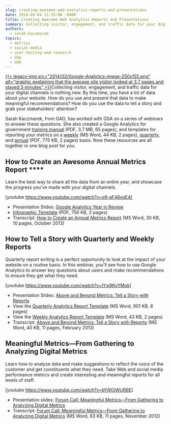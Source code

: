 ```yaml
---
slug: creating-awesome-web-analytics-reports-and-presentations
date: 2014-03-04 11:33:08 -0400
title: Creating Awesome Web Analytics Reports and Presentations
summary: Collecting visitor, engagement, and traffic data for your digital channels is nothing new. By this time, you have a lot of data about your website. How do you use and present that data to make meaningful recommendations?
authors:
  - sarah-kaczmarek
topics:
  - metrics
  - social-media
  - user-testing-and-research
  - dap
  - GAO
---
```


[{{< legacy-img src="2014/02/Google-Analytics-image-250x155.png" alt="graphic explaining that the average site visitor looked at 3.7 pages and stayed 3 minutes" >}}](https://s3.amazonaws.com/digitalgov/_legacy-img/2014/02/Google-Analytics-image.png)Collecting visitor, engagement, and traffic data for your digital channels is nothing new. By this time, you have a lot of data about your website. How do you use and present that data to make meaningful recommendations? How do you use the data to tell a story and grab your stakeholders’ attention?

Sarah Kaczmarek, from GAO, has worked with GSA on a series of webinars to answer these questions. She also created a Google Analytics for government [training manual](https://s3.amazonaws.com/digitalgov/_legacy-img/2014/05/2ND_EDITION__GOOGLE_ANALYTICS_FOR_GOVERNMENT_TRAINING_MANUAL-4.pdf) (PDF, 3.7 MB, 65 pages), and templates for reporting your metrics on a [weekly](https://s3.amazonaws.com/digitalgov/_legacy-img/2014/03/google-analytics-sample-weekly-report.docx) (MS Word, 44 KB, 2 pages), [quarterly](https://s3.amazonaws.com/digitalgov/_legacy-img/2014/03/google-analytics-sample-quarterly-report.docx), and [annual](https://s3.amazonaws.com/digitalgov/_legacy-img/2014/03/google-analytics-template.pdf) (PDF, 775 KB, 2 pages) basis. Now these resources are all together in one blog post for you.

## How to Create an Awesome Annual Metrics Report ****

Learn the best way to share all the data from an entire year, and showcase the progress you’ve made with your digital channels.

[youtube https://www.youtube.com/watch?v=q9-aF46xqE4]
  
[
  ](http://www.youtube.com/watch?v=q9-aF46xqE4) 

  * Presentation Slides: [Google Analytics Year in Review](http://prezi.com/wy2flvzotlos/google-analytics-year-in-review-for-gsa/?utm_campaign=share&utm_medium=copy)
  * [Infographic Template](https://s3.amazonaws.com/digitalgov/_legacy-img/2014/03/google-analytics-template.pdf) (PDF, 756 KB, 2 pages)
  * Transcript: [How to Create an Annual Metrics Report](https://s3.amazonaws.com/digitalgov/_legacy-img/2014/03/how-to-create-an-annual-report-transcript.docx) (MS Word, 30 KB, 10 pages, October 2013)

## **How to Tell a Story with Quarterly and Weekly Reports** 

Quarterly report writing is a perfect opportunity to look at the impact of your website on a routine basis. In this webinar, you’ll see how to use Google Analytics to answer key questions about users and make recommendations to ensure they get what they need.

[youtube https://www.youtube.com/watch?v=IYxi9KvYMok]
  
[
  ](http://www.youtube.com/watch?v=IYxi9KvYMok) 

  * Presentation Slides: [Above and Beyond Metrics: Tell a Story with Reports](http://prezi.com/gn9m4ens8fua/above-beyond-metrics-tell-a-story-with-reports)
  * View the [Quarterly Analytics Report Template](https://s3.amazonaws.com/digitalgov/_legacy-img/2014/03/google-analytics-sample-quarterly-report.docx) (MS Word, 901 KB, 8 pages)
  * View the [Weekly Analytics Report Template](https://s3.amazonaws.com/digitalgov/_legacy-img/2014/03/google-analytics-sample-weekly-report.docx) (MS Word, 43 KB, 2 pages)
  * Transcript: [Above and Beyond Metrics: Tell a Story with Reports](https://s3.amazonaws.com/digitalgov/_legacy-img/2014/03/beyond-metrics-transcript.docx) (MS Word, 40 KB, 11 pages, February 2013)

## Meaningful Metrics—From Gathering to Analyzing Digital Metrics

Learn how to analyze data and make suggestions to reflect the voice of the customer and get constituents what they need. Take Web and social media performance metrics and create interesting and meaningful reports for all levels of staff.

[youtube https://www.youtube.com/watch?v=bYi9OjWUR6E]
  
[
  ](http://www.youtube.com/watch?v=bYi9OjWUR6E) 

  * Presentation slides: [Forum Call: Meaningful Metrics—From Gathering to Analyzing Digital Metrics](http://prezi.com/xpbsiej32l1s/metrics-progress/)
  * Transcript: [Forum Call: Meaningful Metrics—From Gathering to Analyzing Digital Metrics](https://s3.amazonaws.com/digitalgov/_legacy-img/2014/03/forum-call-meaningful-metrics-transcript.docx) (MS Word, 63 KB, 11 pages, November 2012)